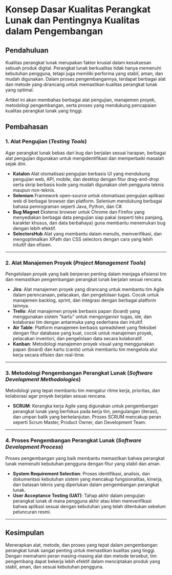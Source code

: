 # Konsep Dasar Kualitas Perangkat Lunak dan Pentingnya Kualitas dalam Pengembangan

## Pendahuluan
Kualitas perangkat lunak merupakan faktor krusial dalam kesuksesan sebuah produk digital. Perangkat lunak berkualitas tidak hanya memenuhi kebutuhan pengguna, tetapi juga memiliki performa yang stabil, aman, dan mudah digunakan. Dalam proses pengembangannya, terdapat berbagai alat dan metode yang dirancang untuk memastikan kualitas perangkat lunak yang optimal.

Artikel ini akan membahas berbagai alat pengujian, manajemen proyek, metodologi pengembangan, serta proses yang mendukung pencapaian kualitas perangkat lunak yang tinggi.

## Pembahasan
### **1. Alat Pengujian (_Testing Tools_)**
Agar perangkat lunak bebas dari bug dan berjalan sesuai harapan, berbagai alat pengujian digunakan untuk mengidentifikasi dan memperbaiki masalah sejak dini.
- **Katalon** 
    Alat otomatisasi pengujian berbasis UI yang mendukung pengujian web, API, mobile, dan desktop dengan fitur drag-and-drop serta skrip berbasis kode yang mudah digunakan oleh pengguna teknis maupun non-teknis.  
- **Selenium**
    Framework open-source untuk otomatisasi pengujian aplikasi web di berbagai browser dan platform. Selenium mendukung berbagai bahasa pemrograman seperti Java, Python, dan C#.  
- **Bug Magnet**
    Ekstensi browser untuk Chrome dan Firefox yang menyediakan berbagai data pengujian siap pakai (seperti teks panjang, karakter khusus, dan data berbahaya) guna membantu menemukan bug dengan lebih efektif.  
- **SelectorsHub**
    Alat yang membantu dalam menulis, memverifikasi, dan mengoptimalkan XPath dan CSS selectors dengan cara yang lebih intuitif dan efisien.

---

### **2. Alat Manajemen Proyek (_Project Management Tools_)**
Pengelolaan proyek yang baik berperan penting dalam menjaga efisiensi tim dan memastikan pengembangan perangkat lunak berjalan sesuai rencana.
- **Jira**: Alat manajemen proyek yang dirancang untuk membantu tim Agile dalam perencanaan, pelacakan, dan pengelolaan tugas. Cocok untuk manajemen backlog, sprint, dan integrasi dengan berbagai platform lainnya.  
- **Trello**: Alat manajemen proyek berbasis papan (board) yang menggunakan sistem "kartu" untuk mengorganisir tugas, ide, dan kolaborasi tim dengan antarmuka yang sederhana dan intuitif.  
- **Air Table**: Platform manajemen berbasis spreadsheet yang fleksibel dengan fitur database yang kuat, cocok untuk manajemen proyek, pelacakan inventori, dan pengelolaan data secara kolaboratif.  
- **Kanban**: Metodologi manajemen proyek visual yang menggunakan papan (board) dan kartu (cards) untuk membantu tim mengelola alur kerja secara efisien dan real-time.

---

### **3. Metodologi Pengembangan Perangkat Lunak (_Software Development Methodologies_)**
Metodologi yang tepat membantu tim mengatur ritme kerja, prioritas, dan kolaborasi agar proyek berjalan sesuai rencana.
- **SCRUM**: Kerangka kerja Agile yang digunakan untuk pengembangan perangkat lunak yang berfokus pada kerja tim, pengulangan (iterasi), dan umpan balik yang berkelanjutan. Proses SCRUM mencakup peran seperti Scrum Master, Product Owner, dan Development Team.

---

### **4. Proses Pengembangan Perangkat Lunak (_Software Development Process_)**
Proses pengembangan yang baik membantu memastikan bahwa perangkat lunak memenuhi kebutuhan pengguna dengan fitur yang stabil dan aman.
- **System Requirement Selection**: Proses identifikasi, analisis, dan dokumentasi kebutuhan sistem yang mencakup fungsionalitas, kinerja, dan batasan teknis yang diperlukan dalam pengembangan perangkat lunak.  
- **User Acceptance Testing (UAT)**: Tahap akhir dalam pengujian perangkat lunak di mana pengguna akhir atau klien memverifikasi bahwa aplikasi sesuai dengan kebutuhan yang telah ditentukan sebelum peluncuran resmi.

---

## Kesimpulan
Menerapkan alat, metode, dan proses yang tepat dalam pengembangan perangkat lunak sangat penting untuk memastikan kualitas yang tinggi. Dengan memahami peran masing-masing alat dan metode tersebut, tim pengembang dapat bekerja lebih efektif dalam menciptakan produk yang stabil, aman, dan sesuai kebutuhan pengguna.

